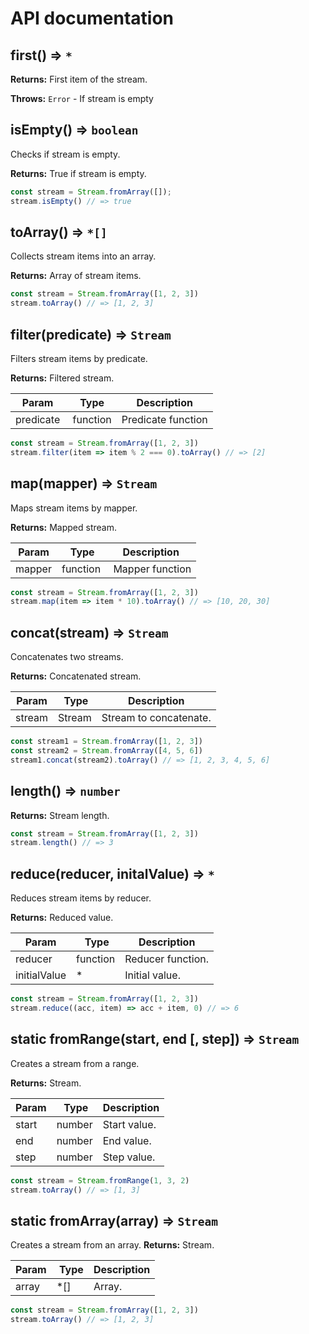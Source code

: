 # API documentation

## first() => `*`

__Returns:__ First item of the stream.

__Throws:__ `Error` - If stream is empty

## isEmpty() => `boolean`

Checks if stream is empty.

__Returns:__ True if stream is empty.

```js
const stream = Stream.fromArray([]);
stream.isEmpty() // => true
```

## toArray() => `*[]`

Collects stream items into an array.

__Returns:__ Array of stream items.

```js
const stream = Stream.fromArray([1, 2, 3])
stream.toArray() // => [1, 2, 3]
```

## filter(predicate) => `Stream`

Filters stream items by predicate.

__Returns:__ Filtered stream.

| Param | Type | Description |
| ----- | ---- | ----------- |
| predicate | function | Predicate function |

```js
const stream = Stream.fromArray([1, 2, 3])
stream.filter(item => item % 2 === 0).toArray() // => [2]
```

## map(mapper) => `Stream`
Maps stream items by mapper.

__Returns:__ Mapped stream.

| Param | Type | Description |
| ----- | ---- | ----------- |
| mapper | function | Mapper function |

```js
const stream = Stream.fromArray([1, 2, 3])
stream.map(item => item * 10).toArray() // => [10, 20, 30]
```

## concat(stream) => `Stream`
Concatenates two streams.

__Returns:__ Concatenated stream.

| Param | Type | Description |
| ----- | ---- | ----------- |
| stream | Stream | Stream to concatenate. |

```js
const stream1 = Stream.fromArray([1, 2, 3])
const stream2 = Stream.fromArray([4, 5, 6])
stream1.concat(stream2).toArray() // => [1, 2, 3, 4, 5, 6]
```

## length() => `number`

__Returns:__ Stream length.

```js
const stream = Stream.fromArray([1, 2, 3])
stream.length() // => 3
```

## reduce(reducer, initalValue) => `*`
Reduces stream items by reducer.

__Returns:__ Reduced value.

| Param | Type | Description |
| ----- | ---- | ----------- |
| reducer | function | Reducer function. |
| initialValue | * | Initial value. |

```js
const stream = Stream.fromArray([1, 2, 3])
stream.reduce((acc, item) => acc + item, 0) // => 6
```

## static fromRange(start, end [, step]) => `Stream`
Creates a stream from a range.

__Returns:__ Stream.

| Param | Type | Description |
| ----- | ---- | ----------- |
| start | number | Start value. |
| end | number | End value. |
| step | number | Step value. |

```js
const stream = Stream.fromRange(1, 3, 2)
stream.toArray() // => [1, 3]
```

## static fromArray(array) => `Stream`
Creates a stream from an array.
__Returns:__ Stream.

| Param | Type | Description |
| ----- | ---- | ----------- |
| array | *[] | Array. |

```js
const stream = Stream.fromArray([1, 2, 3])
stream.toArray() // => [1, 2, 3]
```